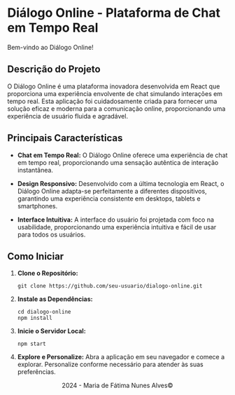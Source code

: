 # Diálogo Online - Plataforma de Chat em Tempo Real

Bem-vindo ao Diálogo Online!

## Descrição do Projeto

O Diálogo Online é uma plataforma inovadora desenvolvida em React que proporciona uma experiência envolvente de chat simulando interações em tempo real. Esta aplicação foi cuidadosamente criada para fornecer uma solução eficaz e moderna para a comunicação online, proporcionando uma experiência de usuário fluida e agradável.

## Principais Características

- **Chat em Tempo Real:** O Diálogo Online oferece uma experiência de chat em tempo real, proporcionando uma sensação autêntica de interação instantânea.

- **Design Responsivo:** Desenvolvido com a última tecnologia em React, o Diálogo Online adapta-se perfeitamente a diferentes dispositivos, garantindo uma experiência consistente em desktops, tablets e smartphones.

- **Interface Intuitiva:** A interface do usuário foi projetada com foco na usabilidade, proporcionando uma experiência intuitiva e fácil de usar para todos os usuários.

## Como Iniciar

1. **Clone o Repositório:**
   ```
   git clone https://github.com/seu-usuario/dialogo-online.git
   ```

2. **Instale as Dependências:**
   ```
   cd dialogo-online
   npm install
   ```

3. **Inicie o Servidor Local:**
   ```
   npm start
   ```

4. **Explore e Personalize:**
   Abra a aplicação em seu navegador e comece a explorar. Personalize conforme necessário para atender às suas preferências.

<p align="center">2024 - Maria de Fátima Nunes Alves&copy</p>
